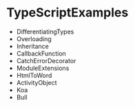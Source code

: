 # TypeScriptExamples

- DifferentiatingTypes
- Overloading
- Inheritance
- CallbackFunction
- CatchErrorDecorator
- ModuleExtensions
- HtmlToWord
- ActivityObject
- Koa
- Bull
